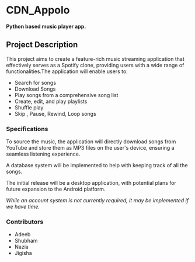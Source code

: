 # CDN_Appolo

**Python based music player app.**

## Project Description

This project aims to create a feature-rich music streaming application that effectively serves as a Spotify clone, providing users with a wide range of functionalities.The application will enable users to:  

- Search for songs
- Download Songs
- Play songs from a comprehensive song list
- Create, edit, and play playlists
- Shuffle play
- Skip , Pause, Rewind, Loop songs

### Specifications

To source the music, the application will directly download songs from YouTube and store them as MP3 files on the user's device, ensuring a seamless listening experience.

A database system will be implemented to help with keeping track of all the songs.

The initial release will be a desktop application, with potential plans for future expansion to the Android platform.

*While an account system is not currently required, it may be implemented if we have time.* 

### Contributors
- Adeeb
- Shubham
- Nazia
- Jigisha